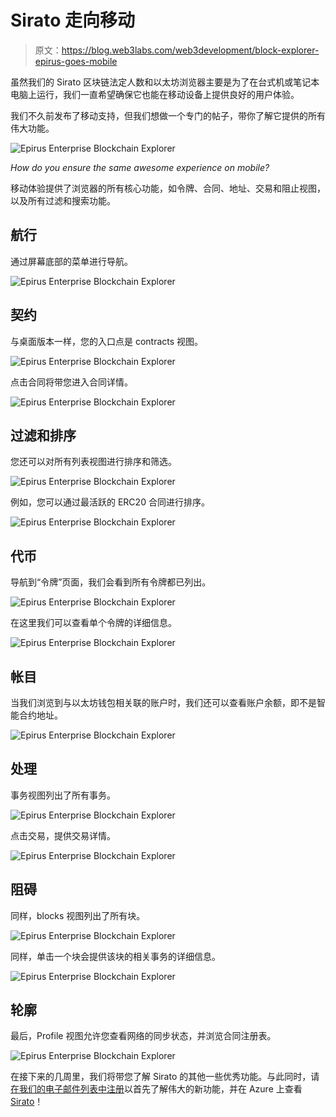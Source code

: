 # Sirato 走向移动

> 原文：<https://blog.web3labs.com/web3development/block-explorer-epirus-goes-mobile>

虽然我们的 Sirato 区块链法定人数和以太坊浏览器主要是为了在台式机或笔记本电脑上运行，我们一直希望确保它也能在移动设备上提供良好的用户体验。

我们不久前发布了移动支持，但我们想做一个专门的帖子，带你了解它提供的所有伟大功能。

![Epirus Enterprise Blockchain Explorer](img/6890e48b707f47bcddfb0ac8ef7bad8d.png)

*How do you ensure the same awesome experience on mobile?*

移动体验提供了浏览器的所有核心功能，如令牌、合同、地址、交易和阻止视图，以及所有过滤和搜索功能。

## 航行

通过屏幕底部的菜单进行导航。

![Epirus Enterprise Blockchain Explorer](img/17e754bc01af1403b36d8be0970a3e81.png)

## 契约

与桌面版本一样，您的入口点是 contracts 视图。

![Epirus Enterprise Blockchain Explorer](img/75188249302045f836ce6d59fe6fbd61.png)

点击合同将带您进入合同详情。

![Epirus Enterprise Blockchain Explorer](img/a9421e4479597466debfa5f7d5fd6733.png)

## 过滤和排序

您还可以对所有列表视图进行排序和筛选。

![Epirus Enterprise Blockchain Explorer](img/94af90419867adc0ad53d761fdd1cba5.png)

例如，您可以通过最活跃的 ERC20 合同进行排序。

![Epirus Enterprise Blockchain Explorer](img/06059e0e5316c52016b6ceea9b8b7d8b.png)

## 代币

导航到“令牌”页面，我们会看到所有令牌都已列出。

![Epirus Enterprise Blockchain Explorer](img/8e4a84647a27c54595632551a8049ce7.png)

在这里我们可以查看单个令牌的详细信息。

![Epirus Enterprise Blockchain Explorer](img/9a7cdf451e701196385523f4dfbc583f.png)

## 帐目

当我们浏览到与以太坊钱包相关联的账户时，我们还可以查看账户余额，即不是智能合约地址。

![Epirus Enterprise Blockchain Explorer](img/7c08c9bc5ade1dcf8501e0a443a965c1.png)

## 处理

事务视图列出了所有事务。

![Epirus Enterprise Blockchain Explorer](img/32489713b9ce4ae41a2ee8bf7a7a4f6d.png)

点击交易，提供交易详情。

![Epirus Enterprise Blockchain Explorer](img/044be020b42d49f24908f24284af0613.png)

## 阻碍

同样，blocks 视图列出了所有块。

![Epirus Enterprise Blockchain Explorer](img/edf0195f6b43eff93128bef6564f584a.png)

同样，单击一个块会提供该块的相关事务的详细信息。

![Epirus Enterprise Blockchain Explorer](img/49ea9fedf375feb97c09d711a43cb0ff.png)

## 轮廓

最后，Profile 视图允许您查看网络的同步状态，并浏览合同注册表。

![Epirus Enterprise Blockchain Explorer](img/7eb229171348d968dd9128f974103fbe.png)

在接下来的几周里，我们将带您了解 Sirato 的其他一些优秀功能。与此同时，请[在我们的电子邮件列表中注册](https://blk.us17.list-manage.com/subscribe/post?u=412696652858d5fc58dd705c9&id=b629184709)以首先了解伟大的新功能，并在 Azure 上查看[Sirato](https://web3labs.com/azure-offer)！